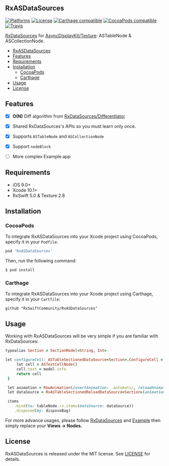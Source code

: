 
## RxASDataSources

[![Platforms](https://img.shields.io/cocoapods/p/RxASDataSources.svg)](https://cocoapods.org/pods/RxASDataSources)
[![License](https://img.shields.io/cocoapods/l/RxASDataSources.svg)](https://raw.githubusercontent.com/dangthaison91/RxASDataSources/master/LICENSE)
[![Carthage compatible](https://img.shields.io/badge/Carthage-compatible-4BC51D.svg?style=flat)](https://github.com/Carthage/Carthage)
[![CocoaPods compatible](https://img.shields.io/cocoapods/v/RxASDataSources.svg)](https://cocoapods.org/pods/RxASDataSources)
[![Travis](https://img.shields.io/travis/dangthaison91/RxASDataSources/master.svg)](https://travis-ci.org/dangthaison91/RxASDataSources/branches)

[RxDataSources](https://github.com/RxSwiftCommunity/RxDataSources) for [AsyncDisplayKit/Texture](http://texturegroup.org/docs/getting-started.html): ASTableNode & ASCollectionNode.

- [RxASDataSources](#rxasdatasources)
- [Features](#features)
- [Requirements](#requirements)
- [Installation](#installation)
  - [CocoaPods](#cocoapods)
  - [Carthage](#carthage)
- [Usage](#usage)
- [License](#license)

## Features
- [x] **O(N)** Diff algorithm from [RxDataSources/Differentiator](https://github.com/RxSwiftCommunity/RxDataSources/tree/master/Sources/Differentiator)
- [x] Shared RxDataSources's APIs so you must learn only once.
- [x] Supports `ASTableNode` and `ASCollectionNode`
- [x] Support `nodeBlock`
- [ ] More complex Example app


## Requirements

- iOS 9.0+
- Xcode 10.1+
- RxSwift 5.0 & Texture 2.8

## Installation

### CocoaPods

To integrate RxASDataSources into your Xcode project using CocoaPods, specify it in your `Podfile`:

```ruby
pod 'RxASDataSources'
```

Then, run the following command:

```bash
$ pod install
```

### Carthage

To integrate RxASDataSources into your Xcode project using Carthage, specify it in your `Cartfile`:

```ogdl
github "RxSwiftCommunity/RxASDataSources"
```

## Usage
Working with RxASDataSources will be very simple if you are familiar with RxDataSources:
```ruby
typealias Section = SectionModel<String, Int>

let configureCell: ASTableSectionedDataSource<Section>.ConfigureCell = { (dataSource, tableNode, index, model) in
     let cell = ASTextCellNode()
     cell.text = model.info
     return cell
 }

 let animation = RowAnimation(insertAnimation: .automatic, reloadAnimation: .fade, deleteAnimation: .automatic)
 let dataSource = RxASTableSectionedReloadDataSource<Section>(animationConfiguration: animation, configureCell: configureCell)

 items
    .bind(to: tableNode.rx.items(dataSource: dataSource))
    .disposed(by: disposeBag)
```

For more advance usages, please follow [RxDataSources](https://github.com/RxSwiftCommunity/RxDataSources) and [Example](https://github.com/RxSwiftCommunity/RxDataSources/tree/master/Example) then simply replace your **Views -> Nodes.**

## License

RxASDataSources is released under the MIT license. See [LICENSE](https://github.com/RxSwiftCommunity/RxASDataSources/blob/master/LICENSE) for details.
